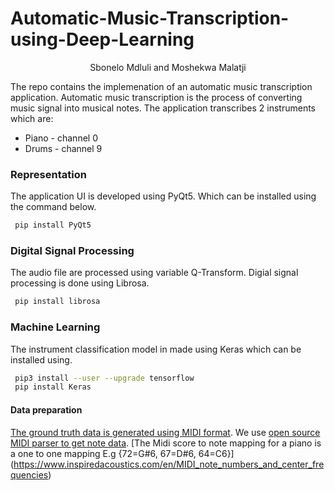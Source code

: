 # Automatic-Music-Transcription-using-Deep-Learning

<p align="center">
Sbonelo Mdluli and Moshekwa Malatji 
</p>


The repo contains the implemenation of an automatic music transcription application. Automatic music transcription is the process of converting music signal into musical notes.
The application transcribes 2 instruments which are:

  - Piano - channel 0
  - Drums - channel 9

### Representation

The application UI is developed using PyQt5. Which can be installed using the command below.
```sh
 pip install PyQt5
```

### Digital Signal Processing

The audio file are processed using variable Q-Transform. Digial signal processing is done using Librosa.
```sh
 pip install librosa
```

### Machine Learning
The instrument classification model in made using Keras which can be installed using.
```sh
 pip3 install --user --upgrade tensorflow 
 pip install Keras
```
#### Data preparation

[The ground truth data is generated using MIDI format](https://web.archive.org/web/20141227205754/http://www.sonicspot.com:80/guide/midifiles.html). We use [open source MIDI parser to get note data](https://mido.readthedocs.io/en/latest/index.html). [The Midi score to note mapping for a piano is a one to one mapping E.g {72=G#6, 67=D#6, 64=C6}] (https://www.inspiredacoustics.com/en/MIDI_note_numbers_and_center_frequencies)

